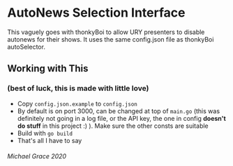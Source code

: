 # AutoNews Selection Interface

 This vaguely goes with thonkyBoi to allow URY presenters to disable autonews for their shows.
It uses the same config.json file as thonkyBoi autoSelector.

## Working with This

### (best of luck, this is made with little love)

* Copy `config.json.example` to `config.json`
* By default is on port 3000, can be changed at top of `main.go` (this was definitely not going in a log file, or the API key, the one in config **doesn't do stuff** in this project :) ). Make sure the other consts are suitable
* Build with `go build`
* That's all I have to say

###### Michael Grace 2020